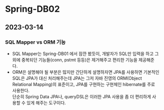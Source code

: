 # Spring-DB02

## 2023-03-14
### SQL Mapper vs ORM 기능
- SQL Mapper는 Spring-DB01 에서 잠깐 봤듯이, 개발자가 SQL만 입력을 하고 그 외에 중복되던 기능들(conn, pstmt 등등)은 제거해주고 편리한 기능을 제공해준다.
- ORM은 설명해야 될 부분은 많지만 간단하게 설명하자면 JPA를 사용하면 기본적인 SQL은 JPA가 대신 처리해주는데 JPA는 그저 자바 진영의 ORM(Object Relational Mapping)의 표준이고, JPA를 구현하는 구현체인 hibernate를 주로 사용한다.   
단순히 Spring Data JPA나, queryDSL은 이러한 JPA 사용을 좀 더 편리하게 사용할 수 있게 해주는 도구이다.
